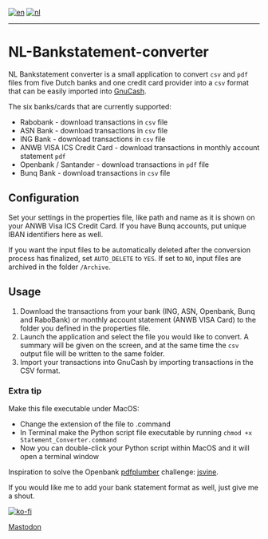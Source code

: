[![en](https://img.shields.io/badge/lang-en-red.svg)](https://github.com/JensTec/NL-Bankstatement-converter/)
[![nl](https://img.shields.io/badge/lang-nl-yellow.svg)](https://github.com/JensTec/NL-Bankstatement-converter/blob/main/README.nl.md)
***

# NL-Bankstatement-converter

NL Bankstatement converter is a small application to convert `csv` and `pdf` files from five Dutch banks and one credit card provider into a `csv` format that can be easily imported into [GnuCash](https://github.com/Gnucash/gnucash).

The six banks/cards that are currently supported:
* Rabobank - download transactions in `csv` file
* ASN Bank - download transactions in `csv` file
* ING Bank - download transactions in `csv` file
* ANWB VISA ICS Credit Card - download transactions in monthly account statement `pdf`
* Openbank / Santander - download transactions in `pdf` file
* Bunq Bank - download transactions in `csv` file

## Configuration

Set your settings in the properties file, like path and name as it is shown on your ANWB Visa ICS Credit Card. If you have Bunq accounts, put unique IBAN identifiers here as well.

If you want the input files to be automatically deleted after the conversion process has finalized, set `AUTO_DELETE` to `YES`. If set to `NO`, input files are archived in the folder `/Archive`. 


## Usage

1. Download the transactions from your bank (ING, ASN, Openbank, Bunq and RaboBank) or monthly account statement (ANWB VISA Card) to the folder you defined in the properties file.
2. Launch the application and select the file you would like to convert. A summary will be given on the screen, and at the same time the `csv` output file will be written to the same folder.
3. Import your transactions into GnuCash by importing transactions in the CSV format.

### Extra tip

Make this file executable under MacOS:

* Change the extension of the file to .command
* In Terminal make the Python script file executable by running ``chmod +x Statement_Converter.command``
* Now you can double-click your Python script within MacOS and it will open a terminal window

Inspiration to solve the Openbank [pdfplumber](https://pypi.org/project/pdfplumber/#extracting-tables) challenge: 
[jsvine](https://github.com/jsvine/pdfplumber/blob/stable/examples/notebooks/extract-table-nics.ipynb).

If you would like me to add your bank statement format as well, just give me a shout.

[![ko-fi](https://ko-fi.com/img/githubbutton_sm.svg)](https://ko-fi.com/X8X1O747G)

<a rel="me" href="https://toot.community/@sietse">Mastodon</a>
